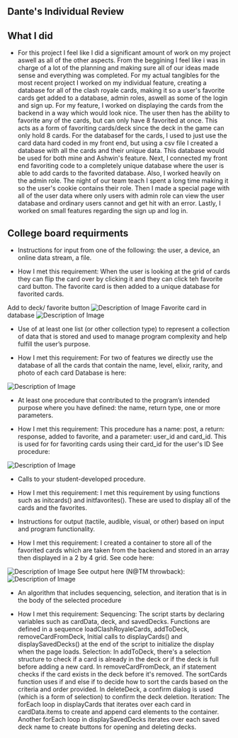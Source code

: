 ## Dante's Individual Review
## What I did
- For this project I feel like I did a significant amount of work on my project aswell as all of the other aspects. From the beggining I feel like i was in charge of a lot of the planning and making sure all of our ideas made sense and everything was completed. For my actual tangibles for the most recent project I worked on my individual feature, creating a database for all of the clash royale cards, making it so a user's favorite cards get added to a database, admin roles, aswell as some of the login and sign up. For my feature, I worked on displaying the cards from the backend in a way which would look nice. The user then has the ability to favorite any of the cards, but can only have 8 favorited at once. This acts as a form of favoriting cards/deck since the deck in the game can only hold 8 cards. For the databasef for the cards, I used to just use the card data hard coded in my front end, but using a csv file I created a database with all the cards and their unique data. This database would be used for both mine and Ashwin's feature. Next, I connected my front end favoriting code to a completely unique database where the user is able to add cards to the favorited database. Also, I worked heavily on the admin role. The night of our team teach I spent a long time making it so the user's cookie contains their role. Then I made a special page with all of the user data where only users with admin role can view the user database and ordinary users cannot and get hit with an error. Lastly, I worked on small features regarding the sign up and log in. 

## College board requirments
* Instructions for input from one of the following: the user, a device, an online data stream, a file.	
- How I met this requirement: When the user is looking at the grid of cards they can flip the card over by clicking it and they can click teh favorite card button. The favorite card is then added to a unique database for favorited cards. 

Add to deck/ favorite button
<img src="{{site.baseurl}}/images/CBdeck.png" alt="Description of Image">
Favorite card in database
<img src="{{site.baseurl}}/images/CBfdata.png" alt="Description of Image">

* Use of at least one list (or other collection type) to represent a collection of data that is stored and used to manage program complexity and help fulfill the user’s purpose.
- How I met this requirement: For two of features we directly use the database of all the cards that contain the name, level, elixir, rarity, and photo of each card
Database is here:
<img src="{{site.baseurl}}/images/CBcard.png" alt="Description of Image">

* At least one procedure that contributed to the program’s intended purpose where you have defined: the name, return type, one or more parameters.	
- How I met this requirement: This procedure has a name: post, a return: response, added to favorite, and a parameter: user_id and card_id. This is used for for favoriting cards using their card_id for the user's ID
See procedure:
<img src="{{site.baseurl}}/images/CBprocedure.png" alt="Description of Image">

* Calls to your student-developed procedure.	
- How I met this requirement: I met this requirement by using functions such as initcards() and initfavorites(). These are used to display all of the cards and the favorites.

* Instructions for output (tactile, audible, visual, or other) based on input and program functionality.	
- How I met this requirement: I created a container to store all of the favorited cards which are taken from the backend and stored in an array then displayed in a 2 by 4 grid.
See code here: 
<img src="{{site.baseurl}}/images/CBfunction.png" alt="Description of Image">
See output here (N@TM throwback):
<img src="{{site.baseurl}}/images/deck.png" alt="Description of Image">

* An algorithm that includes sequencing, selection, and iteration that is in the body of the selected procedure	
- How I met this requirement: 
Sequencing: 
The script starts by declaring variables such as cardData, deck, and savedDecks.
Functions are defined in a sequence loadClashRoyaleCards, addToDeck, removeCardFromDeck,
Initial calls to displayCards() and displaySavedDecks() at the end of the script to initialize the display when the page loads.
Selection: 
In addToDeck, there's a selection structure to check if a card is already in the deck or if the deck is full before adding a new card.
In removeCardFromDeck, an if statement checks if the card exists in the deck before it's removed.
The sortCards function uses if and else if to decide how to sort the cards based on the criteria and order provided.
In deleteDeck, a confirm dialog is used (which is a form of selection) to confirm the deck deletion.
Iteration: 
The forEach loop in displayCards that iterates over each card in cardData.items to create and append card elements to the container.
Another forEach loop in displaySavedDecks iterates over each saved deck name to create buttons for opening and deleting decks.